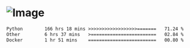 # ![Image](https://github.com/user-attachments/assets/5f2d2b12-d836-424c-876f-cb0c9a5d9144)

<!--START_SECTION:waka-->

```txt
Python        166 hrs 18 mins >>>>>>>>>>>>>>>>>>=======   71.24 %
Other         6 hrs 37 mins   >========================   02.84 %
Docker        1 hr 51 mins    =========================   00.80 %
```

<!--END_SECTION:waka-->
